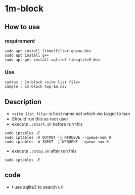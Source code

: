 # 1m-block

## How to use
### requirement
```
sudo apt install libnetfilter-queue-dev
sudo apt install g++
sudo apt-get install sqlite3 libsqlite3-dev
```

### Use
```shell
syntax : 1m-block <site list file>
sample : 1m-block top-1m.csv
```

## Description
* `<site list file>` is host name set which we target to ban
* Should run this as root user
* execute `./start.sh` before run this
```shell
sudo iptables -F
sudo iptables -A OUTPUT -j NFQUEUE --queue-num 0
sudo iptables -A INPUT -j NFQUEUE --queue-num 0
```
* execute `./stop.sh` after run this
```shell
sudo iptables -F
```

## code
* I use sqlite3 to search url